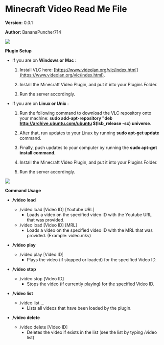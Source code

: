# **Minecraft Video Read Me File**

**Version:** 0.0.1

**Author:** BananaPuncher714

![](RackMultipart20200629-4-6rxqp7_html_237499165a11f2b9.gif)

**Plugin Setup**

- If you are on **Windows or Mac** :

  1) Install VLC here: [https://www.videolan.org/vlc/index.html](https://www.videolan.org/vlc/index.html).

  2) Install the Minecraft Video Plugin, and put it into your Plugins Folder.

  3) Run the server accordingly.

- If you are on **Linux or Unix** :

  1) Run the following command to download the VLC repository onto your machine: **sudo add-apt-repository &quot;deb http://archive.ubuntu.com/ubuntu $(lsb\_release -sc) universe**.

  2) After that, run updates to your Linux by running **sudo apt-get update** command.

  3) Finally, push updates to your computer by running the **sudo apt-get install command**.

  4) Install the Minecraft Video Plugin, and put it into your Plugins Folder.

  5) Run the server accordingly.

![](RackMultipart20200629-4-6rxqp7_html_237499165a11f2b9.gif)

**Command Usage**

- **/video load**
  - /video load [Video ID] [Youtube URL]
    - Loads a video on the specified video ID with the Youtube URL that was provided.
  - /video load [Video ID] [MRL]
    - Loads a video on the specified video ID with the MRL that was provided. (Example: video.mkv)

- **/video play**
  - /video play [Video ID]
    - Plays the video (if stopped or loaded) for the specified Video ID.

- **/video stop**
  - /video stop [Video ID]
    - Stops the video (if currently playing) for the specified Video ID.

- **/video list**
  - /video list …
    - Lists all videos that have been loaded by the plugin.

- **/video delete**
  - /video delete [Video ID]
    - Deletes the video if exists in the list (see the list by typing /video list)
